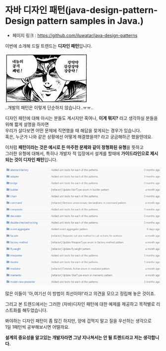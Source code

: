 # 자바 디자인 패턴(java-design-pattern-Design pattern samples in Java.)

- 페이지 링크 : https://github.com/iluwatar/java-design-patterns
 
이번에 소개해 드릴 트렌드는 **디자인 패턴**입니다.  

![이미지](img/007-22-01.PNG)  
..개발의 패턴은 이렇게 단순하지 않습니다..ㅠㅠ..  

디자인 패턴에 대해 아시는 분들도 계시지만 혹여나, **이게 뭐지?** 라고 생각하실 분들을 위해 짧게 설명을 하자면  
우리가 살다보면 어떤 문제에 직면했을 때 해답을 찾게되는 경우가 있습니다.  
혹은, 누군가 나와 같은 상황에선 어떻게 해결했을까? 라고 궁금해하곤 했을텐데요.  
  
이처럼 **패턴이라는 것은 예시로 든 마주한 문제와 같이 정형화된 유형**을 뜻하고  
그러한 유형에 대해서, 특히나 개발자 적 입장에서 설계를 할때에 **가이드라인으로 제시되는 것이 디자인 패턴**입니다.  

![이미지](img/007-22-02.PNG)  

많은 이들이 '아,여기선 이 방법이 최선이야!'라고 의견을 모으고 정립해 놓은 것이죠.  
 
그리고 본 트렌드에서는 그러한 (자바)디자인 패턴에 대한 예제를 제공하고 목적별로 리스트화를 해두었습니다.  
  
봐야하는 디자인 패턴이 좀 많긴 하지만, 양에 겁먹지 말고 질을 우선하는 생각으로  
1일 1패턴씩 공부해보시면 어떨까요.  
  
**설계의 중요성을 알고있는 개발자라면 그냥 지나쳐서는 안 될 트렌드라고 저는 생각합니다.**

